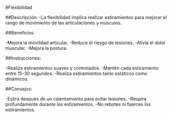 #Flexibilidad

##Descripción:
-La flexibilidad implica realizar estiramientos para mejorar el rango de movimiento de las articulaciones y músculos.

##Beneficios:

-Mejora la movilidad articular.
-Reduce el riesgo de lesiones.
-Alivia el dolor muscular.
-Mejora la postura.


##Instrucciones:

-Realiza estiramientos suaves y controlados.
-Mantén cada estiramiento entre 15-30 segundos.
-Realiza estiramientos tanto estáticos como dinámicos.


##Consejos:

-Estira después de un calentamiento para evitar lesiones.
-Respira profundamente durante los estiramientos.
-No rebotes ni fuerces los estiramientos.

